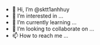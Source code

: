 - 👋 Hi, I’m @sktt1anhhuy
- 👀 I’m interested in ...
- 🌱 I’m currently learning ...
- 💞️ I’m looking to collaborate on ...
- 📫 How to reach me ...

<!---
sktt1anhhuy/sktt1anhhuy is a ✨ special ✨ repository because its `README.md` (this file) appears on your GitHub profile.
You can click the Preview link to take a look at your changes.
--->
